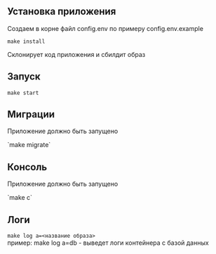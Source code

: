 ## Установка приложения
<p>Создаем в корне файл config.env по примеру config.env.example</p>
<code>make install</code>
<p>Склонирует код приложения и сбилдит образ</p>

## Запуск
`make start`

## Миграции
<p>Приложение должно быть запущено</p>
`make migrate`

## Консоль
<p>Приложение должно быть запущено</p>
`make с`

## Логи

`make log a=<название образа>`
<br> пример:  make log a=db - выведет логи контейнера с базой данных



